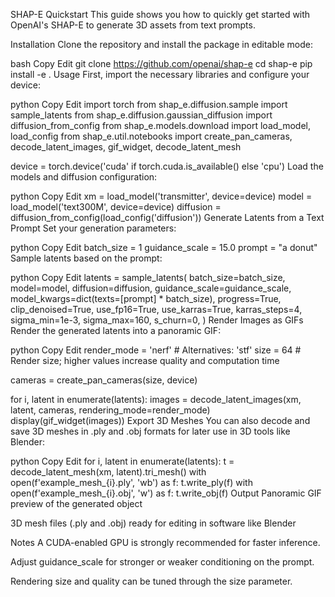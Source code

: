 SHAP-E Quickstart
This guide shows you how to quickly get started with OpenAI's SHAP-E to generate 3D assets from text prompts.

Installation
Clone the repository and install the package in editable mode:

bash
Copy
Edit
git clone https://github.com/openai/shap-e
cd shap-e
pip install -e .
Usage
First, import the necessary libraries and configure your device:

python
Copy
Edit
import torch
from shap_e.diffusion.sample import sample_latents
from shap_e.diffusion.gaussian_diffusion import diffusion_from_config
from shap_e.models.download import load_model, load_config
from shap_e.util.notebooks import create_pan_cameras, decode_latent_images, gif_widget, decode_latent_mesh

device = torch.device('cuda' if torch.cuda.is_available() else 'cpu')
Load the models and diffusion configuration:

python
Copy
Edit
xm = load_model('transmitter', device=device)
model = load_model('text300M', device=device)
diffusion = diffusion_from_config(load_config('diffusion'))
Generate Latents from a Text Prompt
Set your generation parameters:

python
Copy
Edit
batch_size = 1
guidance_scale = 15.0
prompt = "a donut"
Sample latents based on the prompt:

python
Copy
Edit
latents = sample_latents(
    batch_size=batch_size,
    model=model,
    diffusion=diffusion,
    guidance_scale=guidance_scale,
    model_kwargs=dict(texts=[prompt] * batch_size),
    progress=True,
    clip_denoised=True,
    use_fp16=True,
    use_karras=True,
    karras_steps=4,
    sigma_min=1e-3,
    sigma_max=160,
    s_churn=0,
)
Render Images as GIFs
Render the generated latents into a panoramic GIF:

python
Copy
Edit
render_mode = 'nerf'  # Alternatives: 'stf'
size = 64             # Render size; higher values increase quality and computation time

cameras = create_pan_cameras(size, device)

for i, latent in enumerate(latents):
    images = decode_latent_images(xm, latent, cameras, rendering_mode=render_mode)
    display(gif_widget(images))
Export 3D Meshes
You can also decode and save 3D meshes in .ply and .obj formats for later use in 3D tools like Blender:

python
Copy
Edit
for i, latent in enumerate(latents):
    t = decode_latent_mesh(xm, latent).tri_mesh()
    with open(f'example_mesh_{i}.ply', 'wb') as f:
        t.write_ply(f)
    with open(f'example_mesh_{i}.obj', 'w') as f:
        t.write_obj(f)
Output
Panoramic GIF preview of the generated object

3D mesh files (.ply and .obj) ready for editing in software like Blender

Notes
A CUDA-enabled GPU is strongly recommended for faster inference.

Adjust guidance_scale for stronger or weaker conditioning on the prompt.

Rendering size and quality can be tuned through the size parameter.

